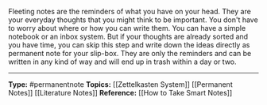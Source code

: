 Fleeting notes are the reminders of what you have on your head. They are your everyday thoughts that you might think to be important. You don't have to worry about where or how you can write them. You can have a simple notebook or an inbox system. But if your thoughts are already sorted and you have time, you can skip this step and write down the ideas directly as permanent note for your slip-box.  They are only the reminders and can be written in any kind of way and will end up in trash within a day or two.




----
**Type:** #permanentnote 
**Topics:** [[Zettelkasten System]] [[Permanent Notes]] [[Literature Notes]]
**Reference:** [[How to Take Smart Notes]]

